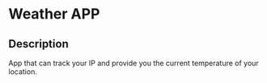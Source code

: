 # Weather APP

## Description

App that can track your IP and provide you the current temperature of your location.


